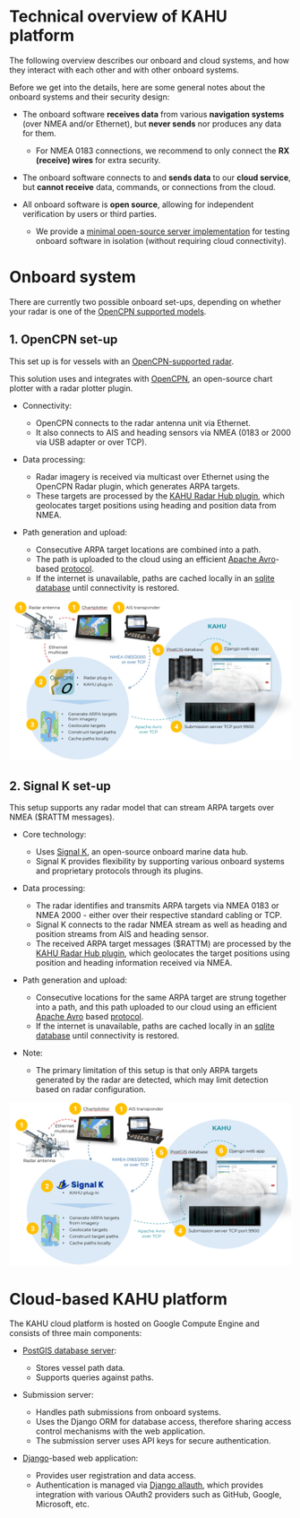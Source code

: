 # Technical overview of KAHU platform

The following overview describes our onboard and cloud systems, and
how they interact with each other and with other onboard systems.

Before we get into the details, here are some general notes about
the onboard systems and their security design:

* The onboard software **receives data** from various **navigation systems**
  (over NMEA and/or Ethernet), but **never sends** nor produces any data
  for them.

  * For NMEA 0183 connections, we recommend to only connect the **RX (receive) wires** for extra security.

* The onboard software connects to and **sends data** to our **cloud
  service**, but **cannot receive** data, commands, or connections from the cloud.

* All onboard software is **open source**, allowing for independent verification by users or third parties.

  * We provide a [minimal open-source server implementation](https://github.com/KAHU-radar/radarhub-opencpn/tree/master/server) for testing onboard software in isolation (without requiring cloud connectivity).

# Onboard system

There are currently two possible onboard set-ups, depending on whether your radar is one of the [OpenCPN supported
models](https://github.com/opencpn-radar-pi/radar_pi/wiki).

## 1. OpenCPN set-up

This set up is for vessels with an [OpenCPN-supported
radar](https://github.com/opencpn-radar-pi/radar_pi/wiki).

This solution uses and integrates with [OpenCPN](https://opencpn.org),
an open-source chart plotter with a radar plotter plugin.

* Connectivity:
  * OpenCPN connects to the radar antenna unit via Ethernet.
  * It also connects to AIS and heading sensors via NMEA (0183 or 2000 via USB adapter or over TCP).

* Data processing:
  * Radar imagery is received via multicast over Ethernet using the OpenCPN Radar plugin, which generates ARPA targets.
  * These targets are processed by the [KAHU Radar Hub plugin](https://github.com/KAHU-radar/radarhub-opencpn), which geolocates target positions using heading and position data from NMEA.

* Path generation and upload:
  * Consecutive ARPA target locations are combined into a path.
  * The path is uploaded to the cloud using an efficient [Apache Avro](https://avro.apache.org/)-based [protocol](https://github.com/KAHU-radar/radarhub-opencpn/blob/master/data/proto_avro.json).
  * If the internet is unavailable, paths are cached locally in an [sqlite database](https://sqlite.org/) until connectivity is restored.

![Alternative 1 overview](Tech-Overview-Alt-1.png)

## 2. Signal K set-up

This setup supports any radar model that can stream ARPA targets over NMEA ($RATTM messages).

* Core technology:
  * Uses [Signal K](https://signalk.org/), an open-source onboard marine data hub.
  * Signal K provides flexibility by supporting various onboard systems and proprietary protocols through its plugins.

* Data processing:
  * The radar identifies and transmits ARPA targets via NMEA 0183 or NMEA 2000 - either over their
respective standard cabling or TCP.
  * Signal K connects to the radar NMEA stream as well as heading and position streams from AIS and heading sensor.
  * The received ARPA target messages ($RATTM) are processed by the [KAHU Radar Hub plugin](https://github.com/KAHU-radar/radarhub-signalk), which geolocates the target positions using position and heading information received via NMEA.

* Path generation and upload:
  * Consecutive locations for the same ARPA target are strung together into a path, and this path uploaded to our cloud using an efficient [Apache Avro](https://avro.apache.org/) based [protocol](https://github.com/KAHU-radar/radarhub-opencpn/blob/master/data/proto_avro.json).
  * If the internet is unavailable, paths are cached locally in an [sqlite database](https://sqlite.org/) until connectivity is restored.

* Note:
  * The primary limitation of this setup is that only ARPA targets generated by the radar are detected, which may limit detection based on radar configuration.

![Alternative 2 overview](Tech-Overview-Alt-2.png)

# Cloud-based KAHU platform

The KAHU cloud platform is hosted on Google Compute Engine and consists of three main components:

* [PostGIS database server](https://postgis.net/):
  * Stores vessel path data.
  * Supports queries against paths.

* Submission server:
  * Handles path submissions from onboard systems.
  * Uses the Django ORM for database access, therefore sharing access control mechanisms with the web application.
  * The submission server uses API keys for secure authentication.

* [Django](https://www.djangoproject.com/)-based web application:
  * Provides user registration and data access.
  * Authentication is managed via [Django allauth](https://allauth.org/), which provides integration with various OAuth2 providers such as GitHub, Google, Microsoft, etc.
